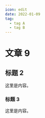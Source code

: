 ```yaml
---
icon: edit
date: 2022-01-09
tag:
  - tag A
  - tag B
---
```


# 文章 9

## 标题 2

这里是内容。

### 标题 3

这里是内容。
